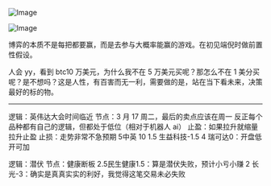 ![Image](https://github.com/user-attachments/assets/fa524a98-7114-4dd9-ab67-160a8a2bd46a)

![Image](https://github.com/user-attachments/assets/13012beb-70e8-416b-a126-73aa4110bd03)

博弈的本质不是每把都要赢，而是去参与大概率能赢的游戏。在初见端倪时做前置性假设。

人会 yy，看到 btc10 万美元，为什么我不在 5 万美元买呢？那怎么不在 1 美分买呢？是不想吗？这是人性，有百害而无一利，需要做的是，站在当下看未来，决策最好的标的物。

-------
逻辑：英伟达大会时间临近
节点：3 月 17 周二，最后的卖点应该在周一
反正每个品种都有自己的逻辑，但都处于低位（相对于机器人 ai）
止盈：如果拉升就缩量拉升止盈
止损：走势非常不急预期
5中英 10
1.5 生益科技-1.5
4 瑞可达0：开盘低开可加

逻辑：潜伏 节点：健康断板
2.5民生健康1.5：算是潜伏失败，预计小亏小赚
2 长光-3：确实是真真实实的利好，我觉得这笔交易未必失败